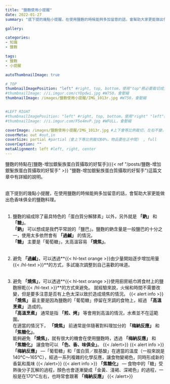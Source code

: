 ```yaml
---
title: "鹽麴使用小提醒"
date: 2022-01-27
summary: "底下提的幾點小提醒，在使用鹽麴的時候能夠多加留意的話，會幫助大家更能做出色香味俱全的鹽麴料理。"

gallery: 

categories:
- 知識
- 鹽麴

tags:
- 鹽麴
- 小提醒

autoThumbnailImage: true

# TOP
thumbnailImagePosition: "left" #right, top, bottom，使用"top"務必要裁切成寬度750，這樣才會正確顯示，其他用原尺寸即可
#thumbnailImage: //i.imgur.com/cYDpdwi.jpg #W750，會壓縮
thumbnailImage: /images/鹽麴使用小提醒/IMG_1013r.jpg #W750，會壓縮


#LEFT RIGHT
#thumbnailImagePosition: "left" #right, top, bottom，使用"right" "left"務必要裁切成接近正方形，這樣才會正確顯示
#thumbnailImage: //i.imgur.com/F5e4mvP.jpg #WFULL，會壓縮

coverImage: /images/鹽麴使用小提醒/IMG_1013r.jpg #上下會等比例裁切，左右不變，WFULL
coverMeta: out #out,in
coverSize: partial #partial（會上下等比例裁切60%，物品要在正中間） , full
coverCaption: ""
metaAlignment: left #left, right, center
---
```

鹽麴的特點在[鹽麴-增加銀髮族蛋白質攝取的好幫手]({{< ref "/posts/鹽麴-增加銀髮族蛋白質攝取的好幫手" >}} "鹽麴-增加銀髮族蛋白質攝取的好幫手")這篇文章中有詳細的說明。
######
底下提到的幾點小提醒，在使用鹽麴的時候能夠多加留意的話，會幫助大家更能做出色香味俱全的鹽麴料理。
######
1. 鹽麴的組成除了最具特色的「蛋白質分解酵素」以外，另外就是 **「鈉」** 和 **「糖」**。\
**「鈉」** 可以想成是我們平常說的「鹽巴」。鹽麴的鈉含量是一般鹽巴的十分之一，使用太多依然會有 **「過鹹」** 的情況。\
**「糖」** 主要是「葡萄糖」，太高溫容易 **「燒焦」**。
######
2. 避免 **「過鹹」**，可以透過**{{< hl-text orange >}}由少量開始逐步增加用量{{< /hl-text >}}**的方式，多試幾次調整到自己喜歡的味道。
######
3. 避免 **「燒焦」**，可以透過**{{< hl-text orange >}}使用廚房紙巾將食材上的鹽麴擦乾{{< /hl-text >}}**的方式來避免。
就經驗來說，火候和時間不需要改變，但是要多注意是否有上色太深以致於造成燒焦的情況。
{{< alert info >}}
**「燒焦」** 最主要是因為鹽麴的「葡萄糖」停留在烹調的食物上，經過 **「高溫烹煮」** 造成的。\
**「高溫烹煮」** 通常是指 **「煎、烤」** 等會用到高溫的情況，水煮並不在這範圍。\
在適當的情況下， **「燒焦」** 前通常是伴隨著對料理加分的 **「梅納反應」** 和 **「焦糖化」**。\
能夠避免 **「燒焦」**，就有很大的機會在使用鹽麴時，透過 **「梅納反應」** 和 **「焦糖化」** 讓食物可以 **「色、香、味俱全」**。
{{< /alert>}}
{{< alert info >}}
**「梅納反應」** —「葡萄糖」和「蛋白質／胺基酸」在適當的溫度（一般來說是140°C～165°C），經過一系列複雜的化學反應，讓食物變褐色，同時形成新的香氣和風味
{{< /alert>}}
{{< alert info >}}
**「焦糖化」** — 食物中的「糖」受熱後分子瓦解的過程，顏色也會逐漸變成「金黃、淺褐、深褐色」的過程，一般是在170°C左右，也時常會跟著 **「梅納反應」**
{{< /alert>}}